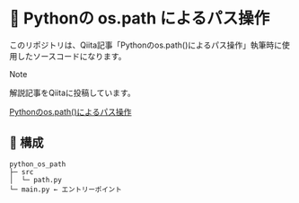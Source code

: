 # 📝 Pythonの os.path によるパス操作

このリポジトリは、Qiita記事「Pythonのos.path()によるパス操作」執筆時に使用したソースコードになります。

> [!NOTE]
> 解説記事をQiitaに投稿しています。
> 
> [Pythonのos.path()によるパス操作](https://qiita.com/so-engineer/items/f8833a4a668c034f39f8)


## 📂 構成

```
python_os_path
├─ src
│  └─ path.py
└─ main.py ← エントリーポイント
```
